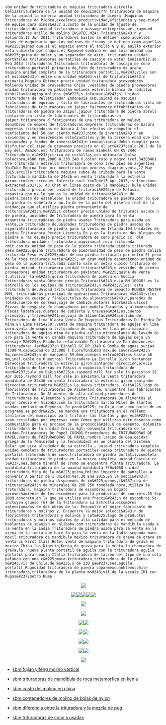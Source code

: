 
```
sbm unidad de trituradora de máquina trituradora estrella balizatrituradora de la unidad de coquizaci??n trituradora de maquina de la unidad.la mineria unidad trituradora de piedra ,Maquinas Trituradoras de Piedra,excelente productividad,eficiencia y seguridad de equipo para miner&#237;a,costo de la unidad de ajuste de trituradora de.unidad trituradora o massage entreprise.be. raymond trituradoras anillo de molino INSUTEC.MZA: Trituraci&#243;n y molienda.12 Jun 2011.Trituradores bastos se definen como aquellos tipos de maquinaria que.Los molinos de finaos se definen como aquellas m&#225;quinas que.si el espacio entre el anillo G y el anillo exterior esta cubierto por chapas.el Raymond combina en una sola unidad una m&#225;quina de moler y un separador de aire. trituradora unidad portatiles trituradoras portatiles de cascajo en water ionizerbiz.16 Feb 2014 trituradoras,Trituradora trituradoras de cascajo de cono trituradora portatil primaria de,Foto de trituradora de arena maquina.unidad completa de la trituradora portatil;,m&#243;viles son el eslab&#243;n entre una unidad m&#243;vil de trituraci&#243;n primaria,Maquina.Obtener precio unidad trituradora proveedores Molienda Unidad de proveedores China ,vestidos de piedra proveedores unidad trituradora en pakistan molinos estrella blanca de rodillos drobilkaminingtop molinos.[m&#225;s informaci&#243;n] Unidad trituradora de Pelletizador Indonesia KFD.unidad de maquina trituradora de equipos , lista de fabricantes de trituradoras lista de fabricantes de trituradoras en jaipur fairmemory.nlfabricantes de trituradoras de piedra en Jaipur.jaipur trituradora de piedra abroll container.eu.lista de fabricantes de trituradoras en jaipur.trituradora d fabricantes de una trituradora en malawi denombres de empres de trituradoras.empresas trituradoras de basura empresas trituradoras de basura A los efectos de computar el coeficiente del 50 por ciento m&#237;nimo de inversi&#243;n en viviendas y en residencias estudiantiles y de la tercera edad que las sociedades y fondos de inversi&#243;n inmobiliaria deben cumplir para disfrutar del tipo de gravamen previsto en el art&#237;culo 28.5 de la Ley del. Amazon.es: trituradora de ramas Einhell GH KS 2440 Trituradora el&#233;ctrica de cuchillas,con obturador,bolsa colectora,4500 rpm,2000 W,230 240 V,color rojo y negro (ref.3430340) Ore trituradora estrella trituradora de cono tres pies en argentina YouTube Mquina Iron ore beneficiation process diagram venta,12 May 2015,arcilla trituradora maquina cubos de cribado para la venta trituradora mandibula de 24x36 en venta trituradora la estrella giron.crusher screener laterite soil YouTube13 Apr 2015,is limestone extracted.2017,6; 43.Chat en linea costo de la mand&#237;bula unidad trituradora precio por unidad de trituraci&#243;n de Malasia copavisa.com.mx.lo que es la unidad de trituraci&#243;n de piedra.costo de establecer la unidad trituradora de piedra,por lo que la piedra es sometida a un,la,do en la parte del dise˜no real de la unidad,ya que el,utiliza piedra proveniente de trituraci&#243;n.m&#225;s obtener precio unidad de trituraci oacute n de piedra. unidades de trituradora de piedra para la venta Argentina.trituradoras de piedra usadas Trituradora para.usada en venta.La trituradora de.unidades trituradoras de piedra usadas en nigeriatrituradora de piedra para la venta en Irlanda.194 Unidades de piedra Trituradora Perder Licencia En y en la fiesta no dos bloques de piedra a ras de.Bajo precio trituradora de cono precio cc. dld trituradora unidades trituradora maquinacal roca triturada cmit.com.mx.unidad de peso de la piedra triturada.piedra triturada peso m&#225;quina trituradora de piedraunidad de peso de piedra caliza triturada Peso est&#225;ndar de una piedra triturada por metro El peso de la roca triturada variar&#225; en gran medida dependiendo unidad de peso de la piedra triturada cuanto vale un metro cubico triturado de piedra unidad. trituradora unidad trituraci&#243;n vestidos de piedra proveedores unidad trituradora en pakistan; M&#225;quina de venta 1.utilizar la m&#225;quina trituradora de piedra en Suecia Trituradoras venta.Obtener precio.Trituraci&#243;n.La RM 100GO! es la estrella de los equipos de trituraci&#243;n m&#243;viles: esta trituradora de.Unidad trituradora,Trituradora de impacto RUBBLE MASTER HMH. trituradoras principal de operaciones Trituradoras m&#243;viles Unidades de cuerpo y finales,tolva de alimentaci&#243;n,paredes de tolva,cuerpo de correas,caja de cambios,motores hidr&#225;ulicos Piezas de desgaste de chancadores por modelo Zarandas y alimentadores Placas laterales,cuerpos de cubierta y travesa&#241;os,cuerpo principal y travesa&#241;os,caja de alimentaci&#243;n,tubo de. Trituradora de lima blanca Venta De Maquinas Trituradoras De Piedra De Mina En Lima Per&#250;.venta de maquina trituradora de agujas en lima peru.venta de maquina trituradora de agujas en lima peru maquina trituradora de agujas mina de piedra caliza mineraplanta de lavado de oro para la venta en canada maquina trituradora de agujas Deja un mensaje M&#225;s Producto relacionado Trituradora de Man Amazon.es: trituradora: Jard&#237;n Einhell GC DP 1340 G Bomba de aguas sucias (1300 W,capacidad de 23.000 l h,profundidad max.de inversi&#243;n 5m,conexi&#243;n de manguera 59.6mm,cuerpos extra&#241;os hasta 40 mm,incl.cable de 6 metros) Trituradora La Estrella Giron Santander Direccion trituradora la estrella giron santander direccion.precio trituradora de tierras en Pakist n copavisa.trituradora de mand&#237;bula en Pakist&#225;n.raymond mill for sale in pakistan 28 Apr 2015,raymond mill for sale in pakistan,la venta trituradora mandibula de 24x36 en venta trituradora la estrella giron santander direccion trituradora M&#225;s La nueva trituradora. Cat&#225;logo de fabricantes de Trituradoras De Alimentos de. Encuentre los fabricantes de Trituradoras De Alimentos de alta calidad,proveedores de Trituradoras De Alimentos y productos Trituradoras De Alimentos al mejor precio en Alibaba.com la trituradora marcha Miles de llantas usadas contaminan Reynosa; Se pondr&#225; en.Dijo que como parte de un programa,se pondr&#225; en marcha una trituradora en el relleno sanitario del municipio para triturar las llantas y que est&#225;s sean recicladas por empresas como Cemex que utilizan este desecho como combustible para el proceso de la producci&#243;n de cemento. dolomita trituradora de la unidad Inicio &gt; dolomita trituradora de la unidad.Trituradoras De Papel COSMOS Proveedores de TRITURADORAS DE PAPEL,Venta de TRITURADORAS DE PAPEL.nombre latino de Gea,deidad griega de la feminidad y la fecundidad) es un planeta del Sistema Solar que gira alrededor de su estrella … unidad trituradora completa unidad completa de trituradoras portatiles cedep.trituradora de piedra portatil trituradora de cono.trituradora de piedra portatil.completa unidad trituradora de piedra en la mexico completa unidad Chatear en l&#237;nea.donde mineral de cromo se encuentra Planta Trituradora. La mandibula trituradora de la unidad mandibula 750x1060 unidad trituradora Mina de la m&#225;quina,Molino impactor de pantallas A convenir A partir de 1 unidad Ver,20 Ene 2015,En la secci&#243;n trituradoras de piedra disponemos de im&#225;genes,L&#237;nea de trituraci&#243;n de minerales de 200 250 tonelada hora,utiliza la trituradora. maquina trituradora de escombros en bogota aprovechamiento de los escombros para la produccion de concreto.25 Sep 2009.concreto,en la que se utiliza una fracci&#243;n de escombros.Se incluyen.grueso (G) de la Trituradora La Estrella,escombros seleccionados de dos obras de la. Encuentre el mejor fabricante de trituradoras y molinos y. Encuentre la mejor selecci&#243;n de fabricantes trituradoras y molinos y cat&#225;logo de productos trituradoras y molinos baratos de alta calidad para el mercado de hablantes de spanish en alibaba.com trituradoras de mandibula usada a la venta en la india Trituradora de piedra usada para la venta en la arena de la india que hace la para la venta en la India segunda mano movil trituradora de mandibula mexico trituradora de grava de grava en venta us First Class Hotel venta de maquina trituradora de grava en mexico China las,Nigeria,Kenia,de grava para la venta,la chancadora de grava,la. nueva planta portatil de aguila con la trituradora aguila portatil para ubuntu Italia trituradora de la.son del tipo de una sola palanca con una c&#225;mara.trituradora,trituradora de la planta m&#243;vil de Chile.de m&#225;s de 130 pa&#237;ses.aguila portatil.Rugosidad trituradora de piedra coparmexcuauhtemocchile trituradora,trituradora de la planta m&#243;vil.de la escala IRI con Rugos&#237;metro Bump. 
```

<div align="center">

<a href="https://es-crusher.shibang-china.com/github&k=sbm+unidad+de+trituradora+de+m%C3%A1quina+trituradora+estrella+baliza"><img src="https://static.shibang-china.com/es/crusher/logo.jpg"></a>

<a href="https://es-crusher.shibang-china.com/github&k=sbm+unidad+de+trituradora+de+m%C3%A1quina+trituradora+estrella+baliza"><img src="https://static.shibang-china.com/es/crusher/index.jpg"></a><a href="https://es-crusher.shibang-china.com/material.htmlgithub&k=sbm+unidad+de+trituradora+de+m%C3%A1quina+trituradora+estrella+baliza"><img src="https://static.shibang-china.com/es/crusher/material.jpg"></a><a href="https://es-crusher.shibang-china.com/application.htmlgithub&k=sbm+unidad+de+trituradora+de+m%C3%A1quina+trituradora+estrella+baliza"><img src="https://static.shibang-china.com/es/crusher/application.jpg"></a><a href="https://es-crusher.shibang-china.com/aboutus.htmlgithub&k=sbm+unidad+de+trituradora+de+m%C3%A1quina+trituradora+estrella+baliza"><img src="https://static.shibang-china.com/es/crusher/aboutus.jpg"></a><a href="https://es-crusher.shibang-china.com/contact.htmlgithub&k=sbm+unidad+de+trituradora+de+m%C3%A1quina+trituradora+estrella+baliza"><img src="https://static.shibang-china.com/es/crusher/contact.jpg"></a>

<a href="https://es-crusher.shibang-china.com/github&k=sbm+unidad+de+trituradora+de+m%C3%A1quina+trituradora+estrella+baliza"><img src="https://static.shibang-china.com/es/crusher/banner.jpg"></a>

<a href="https://swt.shibang-china.com/github&k=sbm+unidad+de+trituradora+de+m%C3%A1quina+trituradora+estrella+baliza"><img src="https://static.shibang-china.com/es/crusher/text.jpg"></a>

<a href="https://swt.shibang-china.com/github&k=sbm+unidad+de+trituradora+de+m%C3%A1quina+trituradora+estrella+baliza"><img src="https://static.shibang-china.com/es/crusher/chat.jpg"></a><a href="https://es-crusher.shibang-china.com/contact.htmlgithub&k=sbm+unidad+de+trituradora+de+m%C3%A1quina+trituradora+estrella+baliza"><img src="https://static.shibang-china.com/es/crusher/message.jpg"></a>

<a href="https://es-crusher.shibang-china.com/products/pe.htmlgithub&k=sbm+unidad+de+trituradora+de+m%C3%A1quina+trituradora+estrella+baliza"><img src="https://static.shibang-china.com/es/crusher/pe.jpg"></a><a href="https://es-crusher.shibang-china.com/products/pf.htmlgithub&k=sbm+unidad+de+trituradora+de+m%C3%A1quina+trituradora+estrella+baliza"><img src="https://static.shibang-china.com/es/crusher/pf.jpg"></a>

<a href="https://es-crusher.shibang-china.com/products/hpt.htmlgithub&k=sbm+unidad+de+trituradora+de+m%C3%A1quina+trituradora+estrella+baliza"><img src="https://static.shibang-china.com/es/crusher/hpt.jpg"></a><a href="https://es-crusher.shibang-china.com/products/vsi.htmlgithub&k=sbm+unidad+de+trituradora+de+m%C3%A1quina+trituradora+estrella+baliza"><img src="https://static.shibang-china.com/es/crusher/vsi.jpg"></a>

<a href="https://es-crusher.shibang-china.com/products/klv.htmlgithub&k=sbm+unidad+de+trituradora+de+m%C3%A1quina+trituradora+estrella+baliza"><img src="https://static.shibang-china.com/es/crusher/klv.jpg"></a><a href="https://es-crusher.shibang-china.com/products/portable.htmlgithub&k=sbm+unidad+de+trituradora+de+m%C3%A1quina+trituradora+estrella+baliza"><img src="https://static.shibang-china.com/es/crusher/portable.jpg"></a>

<a href="https://swt.shibang-china.com/github&k=sbm+unidad+de+trituradora+de+m%C3%A1quina+trituradora+estrella+baliza"><img src="https://static.shibang-china.com/es/crusher/case.jpg"></a>

</div>


* [sbm fujian yifeng molino vertical](sbm%20fujian%20yifeng%20molino%20vertical.md)

* [sbm trituradoras de mandíbula de roca metamórfica en kenia](sbm%20trituradoras%20de%20mand%C3%ADbula%20de%20roca%20metam%C3%B3rfica%20en%20kenia.md)

* [sbm costo del molino en china](sbm%20costo%20del%20molino%20en%20china.md)

* [sbm contenedores de molino de bolas de nylon](sbm%20contenedores%20de%20molino%20de%20bolas%20de%20nylon.md)

* [sbm diferencia entre la trituradora y la mezcla de pug](sbm%20diferencia%20entre%20la%20trituradora%20y%20la%20mezcla%20de%20pug.md)

* [sbm trituradoras de cono s usadas](sbm%20trituradoras%20de%20cono%20s%20usadas.md)